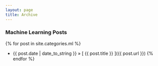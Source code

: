 ```yaml
---
layout: page
title: Archive
---
```


### Machine Learning Posts
{% for post in site.categories.ml %}
  * {{ post.date | date_to_string }} &raquo; [ {{ post.title }} ]({{ post.url }})
{% endfor %}
